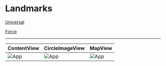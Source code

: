 # Landmarks

[Universal](https://securitymasterapp.onelink.me/l9JZ/fdmou4j2)

[Force](https://securitymasterapp.onelink.me/l9JZ/fdmou4j2?af_force_deeplink=true)

<!--
<p align="center">
  <img src="https://github.com/jaroshevskii/landmarks/assets/72662383/8aad714a-7f79-4c48-9621-764e42643c84" alt="App" height="768px">
</p>
-->

---

| ContentView | CircleImageView | MapView |
| - | - | - |
| ![App](https://github.com/jaroshevskii/landmarks/assets/72662383/405f1bcf-d06c-4ecf-97bb-22e13c50bfe7) | ![App](https://github.com/jaroshevskii/landmarks/assets/72662383/dc025903-f8ec-4f1e-8116-f4cca8822113) | ![App](https://github.com/jaroshevskii/landmarks/assets/72662383/a55da102-14a0-462c-8f81-e3381ec89662) |
